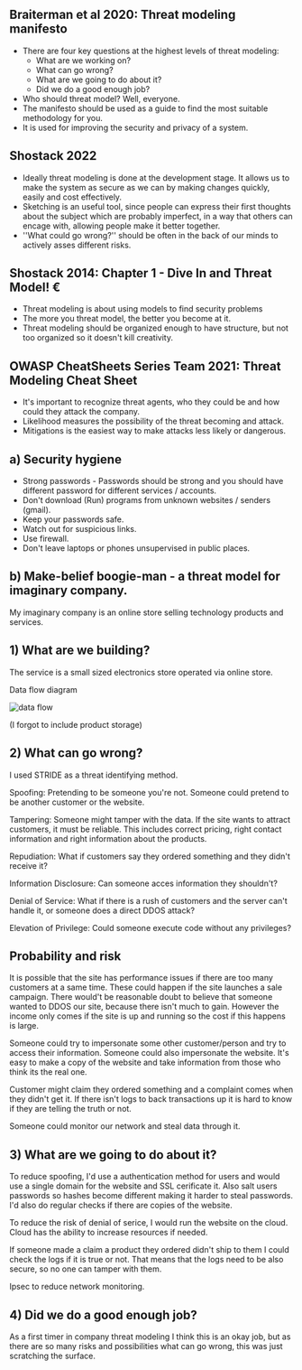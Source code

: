 ## Braiterman et al 2020: Threat modeling manifesto

* There are four key questions at the highest levels of threat modeling:
  - What are we working on?
  - What can go wrong?
  - What are we going to do about it?
  - Did we do a good enough job?
* Who should threat model? Well, everyone.
* The manifesto should be used as a guide to find the most suitable methodology for you.
* It is used for improving the security and privacy of a system.


## Shostack 2022

* Ideally threat modeling is done at the development stage. It allows us to make the system as secure as we can by making changes quickly, easily and cost effectively.
*  Sketching is an useful tool, since people can express their first thoughts about the subject which are probably imperfect, in a way that others can encage with, allowing people make it better together.
*  ''What could go wrong?'' should be often in the back of our minds to actively asses different risks.


## Shostack 2014: Chapter 1 - Dive In and Threat Model! €

* Threat modeling is about using models to find security problems
* The more you threat model, the better you become at it.
* Threat modeling should be organized enough to have structure, but not too organized so it doesn't kill creativity.
 
## OWASP CheatSheets Series Team 2021: Threat Modeling Cheat Sheet

* It's important to recognize threat agents, who they could be and how could they attack the company.
* Likelihood measures the possibility of the threat becoming and attack.
* Mitigations is the easiest way to make attacks less likely or dangerous.


## a) Security hygiene

* Strong passwords - Passwords should be strong and you should have different password for different services / accounts.
* Don't download (Run) programs from unknown websites / senders (gmail).
* Keep your passwords safe.
* Watch out for suspicious links.
* Use firewall.
* Don't leave laptops or phones unsupervised in public places.


## b) Make-belief boogie-man - a threat model for imaginary company.

My imaginary company is an online store selling technology products and services. 

## 1) What are we building?

   The service is a small sized electronics store operated via online store. 

Data flow diagram

![data flow](https://github.com/TuuHei/information-security/assets/122973223/0d53afba-75b5-4faf-8401-d537e0db8747)

(I forgot to include product storage)
   

## 2) What can go wrong?

   I used STRIDE as a threat identifying method.
   
  
Spoofing: Pretending to be someone you're not. Someone could pretend to be another customer or the website.

Tampering: Someone might tamper with the data. If the site wants to attract customers, it must be reliable. This includes correct pricing, right contact information and right information about the products. 

Repudiation: What if customers say they ordered something and they didn't receive it?

Information Disclosure: Can someone acces information they shouldn't?

Denial of Service: What if there is a rush of customers and the server can't handle it, or someone does a direct DDOS attack?

Elevation of Privilege: Could someone execute code without any privileges?

## Probability and risk

It is possible that the site has performance issues if there are too many customers at a same time. These could happen if the site launches a sale campaign. There would't be reasonable doubt to believe that someone wanted to DDOS our site, because there isn't much to gain. However the income only comes if the site is up and running so the cost if this happens is large.

Someone could try to impersonate some other customer/person and try to access their information. Someone could also impersonate the website. It's easy to make a copy of the website and take information from those who think its the real one. 

Customer might claim they ordered something and a complaint comes when they didn't get it. If there isn't logs to back transactions up it is hard to know if they are telling the truth or not.

Someone could monitor our network and steal data through it. 

## 3) What are we going to do about it?

To reduce spoofing, I'd use a authentication method for users and would use a single domain for the website and SSL cerificate it. Also salt users passwords so hashes become different making it harder to steal passwords. I'd also do regular checks if there are copies of the website.

To reduce the risk of denial of serice, I would run the website on the cloud. Cloud has the ability to increase resources if needed. 

If someone made a claim a product they ordered didn't ship to them I could check the logs if it is true or not. That means that the logs need to be also secure, so no one can tamper with them.

Ipsec to reduce network monitoring.

## 4) Did we do a good enough job?

As a first timer in company threat modeling I think this is an okay job, but as there are so many risks and possibilities what can go wrong, this was just scratching the surface.  

